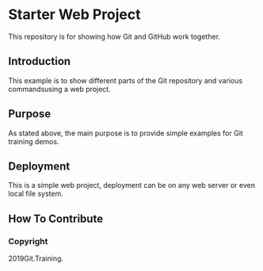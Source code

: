 # Starter Web Project

This repository is for showing how Git and GitHub work together.

## Introduction

This example is to show different parts of the Git repository and various commandsusing a web project.

## Purpose

As stated above, the main purpose is to provide simple examples for Git training demos.

## Deployment

This is a simple web project, deployment can be on any web server or even local file system.

## How To Contribute 


### Copyright

2019Git.Training.
